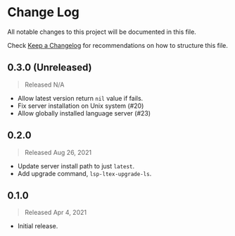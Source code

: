 # Change Log

All notable changes to this project will be documented in this file.

Check [Keep a Changelog](http://keepachangelog.com/) for recommendations on how to structure this file.


## 0.3.0 (Unreleased)
> Released N/A

* Allow latest version return `nil` value if fails.
* Fix server installation on Unix system (#20)
* Allow globally installed language server (#23)

## 0.2.0
> Released Aug 26, 2021

* Update server install path to just `latest`.
* Add upgrade command, `lsp-ltex-upgrade-ls`.

## 0.1.0
> Released Apr 4, 2021

* Initial release.
